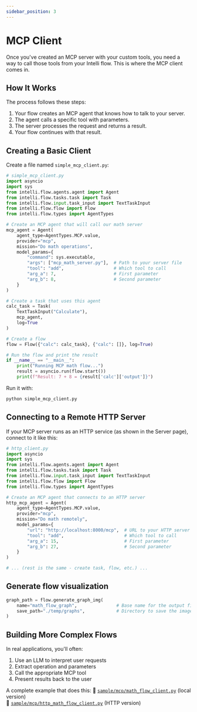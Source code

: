 ```yaml
---
sidebar_position: 3
---
```

# MCP Client

Once you've created an MCP server with your custom tools, you need a way to call those tools from your Intelli flow. This is where the MCP client comes in.

## How It Works

The process follows these steps:
1. Your flow creates an MCP agent that knows how to talk to your server.
2. The agent calls a specific tool with parameters.
3. The server processes the request and returns a result.
4. Your flow continues with that result.

## Creating a Basic Client

Create a file named `simple_mcp_client.py`:

```python
# simple_mcp_client.py
import asyncio
import sys
from intelli.flow.agents.agent import Agent
from intelli.flow.tasks.task import Task
from intelli.flow.input.task_input import TextTaskInput
from intelli.flow.flow import Flow
from intelli.flow.types import AgentTypes

# Create an MCP agent that will call our math server
mcp_agent = Agent(
    agent_type=AgentTypes.MCP.value,
    provider="mcp",
    mission="Do math operations",
    model_params={
        "command": sys.executable,
        "args": ["mcp_math_server.py"],  # Path to your server file
        "tool": "add",                   # Which tool to call
        "arg_a": 7,                      # First parameter
        "arg_b": 8,                      # Second parameter
    }
)

# Create a task that uses this agent
calc_task = Task(
    TextTaskInput("Calculate"),
    mcp_agent,
    log=True
)

# Create a flow
flow = Flow({"calc": calc_task}, {"calc": []}, log=True)

# Run the flow and print the result
if __name__ == "__main__":
    print("Running MCP math flow...")
    result = asyncio.run(flow.start())
    print(f"Result: 7 + 8 = {result['calc']['output']}")
```

Run it with:
```bash
python simple_mcp_client.py
```

## Connecting to a Remote HTTP Server

If your MCP server runs as an HTTP service (as shown in the Server page), connect to it like this:

```python
# http_client.py
import asyncio
import sys
from intelli.flow.agents.agent import Agent
from intelli.flow.tasks.task import Task
from intelli.flow.input.task_input import TextTaskInput
from intelli.flow.flow import Flow
from intelli.flow.types import AgentTypes

# Create an MCP agent that connects to an HTTP server
http_mcp_agent = Agent(
    agent_type=AgentTypes.MCP.value,
    provider="mcp",
    mission="Do math remotely",
    model_params={
        "url": "http://localhost:8000/mcp",  # URL to your HTTP server
        "tool": "add",                       # Which tool to call
        "arg_a": 15,                         # First parameter
        "arg_b": 27,                         # Second parameter
    }
)

# ... (rest is the same - create task, flow, etc.) ...
```

## Generate flow visualization
```python
graph_path = flow.generate_graph_img(
    name="math_flow_graph",               # Base name for the output file
    save_path="./temp/graphs",            # Directory to save the image
)
```

## Building More Complex Flows

In real applications, you'll often:
1. Use an LLM to interpret user requests
2. Extract operation and parameters
3. Call the appropriate MCP tool
4. Present results back to the user

A complete example that does this:
🔗 [`sample/mcp/math_flow_client.py`](https://github.com/intelligentnode/Intelli/blob/main/sample/mcp/math_flow_client.py) (local version)  
🔗 [`sample/mcp/http_math_flow_client.py`](https://github.com/intelligentnode/Intelli/blob/main/sample/mcp/http_math_flow_client.py) (HTTP version)
